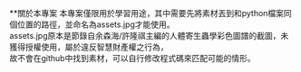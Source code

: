 **關於本專案
本專案僅限用於學習用途，其中需要先將素材丟到和python檔案同個位置的路徑，並命名為assets.jpg才能使用。  
assets.jpg原本是節錄自余森海/許隆祺主編的人體寄生蟲學彩色圖譜的截圖，未獲得授權使用，屬於違反智慧財產權之行為，  
故不會在github中找到素材，可以自行修改程式碼來匹配可能的情形。
